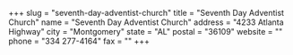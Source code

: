 +++
slug = "seventh-day-adventist-church"
title = "Seventh Day Adventist Church"
name = "Seventh Day Adventist Church"
address = "4233 Atlanta Highway"
city = "Montgomery"
state = "AL"
postal = "36109"
website = ""
phone = "334 277-4164"
fax = ""
+++

